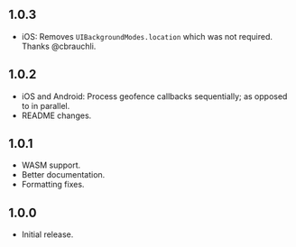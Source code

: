 ## 1.0.3

* iOS: Removes `UIBackgroundModes.location` which was not required. Thanks @cbrauchli.

## 1.0.2

* iOS and Android: Process geofence callbacks sequentially; as opposed to in parallel.
* README changes.

## 1.0.1

* WASM support.
* Better documentation.
* Formatting fixes.

## 1.0.0

* Initial release.
